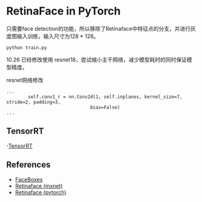 # RetinaFace in PyTorch

只需要face detection的功能，所以移除了Retinaface中特征点的分支，并进行灰度图输入训练，输入尺寸为128 \* 128。
``` Shell
python train.py
```

10.26
已经修改使用 resnet18，尝试缩小主干网络，减少模型耗时的同时保证模型精度。

resnet网络修改
```Shell
...
        self.conv1_r = nn.Conv2d(1, self.inplanes, kernel_size=7, stride=2, padding=3,
                               bias=False)
...
```

## TensorRT
-[TensorRT](https://github.com/wang-xinyu/tensorrtx/tree/master/retinaface)

## References
- [FaceBoxes](https://github.com/zisianw/FaceBoxes.PyTorch)
- [Retinaface (mxnet)](https://github.com/deepinsight/insightface/tree/master/RetinaFace)
- [Retinaface (pytorch)](https://github.com/biubug6/Pytorch_Retinaface)
